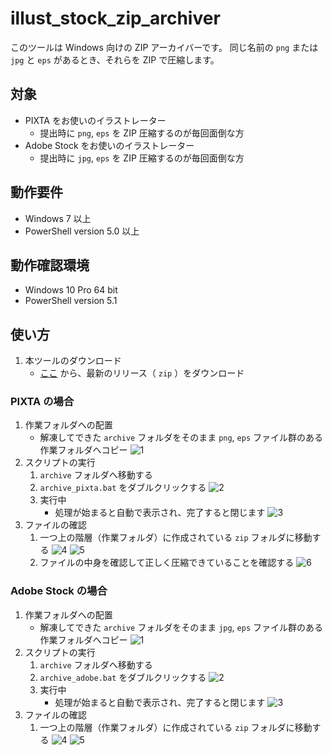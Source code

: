 # illust_stock_zip_archiver
このツールは Windows 向けの ZIP アーカイバーです。
同じ名前の `png` または `jpg` と `eps` があるとき、それらを ZIP で圧縮します。

## 対象
- PIXTA をお使いのイラストレーター
  - 提出時に `png`, `eps` を ZIP 圧縮するのが毎回面倒な方
- Adobe Stock をお使いのイラストレーター
  - 提出時に `jpg`, `eps` を ZIP 圧縮するのが毎回面倒な方
  
## 動作要件
- Windows 7 以上
- PowerShell version 5.0 以上

## 動作確認環境
- Windows 10 Pro 64 bit
- PowerShell version 5.1

## 使い方

1. 本ツールのダウンロード
    - [ここ](https://raw.githubusercontent.com/fuwalab/illust_stock_zip_archiver/releases) から、最新のリリース（ `zip` ）をダウンロード

### PIXTA の場合
1. 作業フォルダへの配置
    - 解凍してできた `archive` フォルダをそのまま `png`, `eps` ファイル群のある作業フォルダへコピー
        ![1](https://raw.githubusercontent.com/fuwalab/illust_stock_zip_archiver/master/assets/1.png)
1. スクリプトの実行
    1. `archive` フォルダへ移動する
    1. `archive_pixta.bat` をダブルクリックする
        ![2](https://raw.githubusercontent.com/fuwalab/illust_stock_zip_archiver/master/assets/2.png)
    1. 実行中
        - 処理が始まると自動で表示され、完了すると閉じます
          ![3](https://raw.githubusercontent.com/fuwalab/illust_stock_zip_archiver/master/assets/3.png)
1. ファイルの確認
    1. 一つ上の階層（作業フォルダ）に作成されている `zip` フォルダに移動する
       ![4](https://raw.githubusercontent.com/fuwalab/illust_stock_zip_archiver/master/assets/4.png)
       ![5](https://raw.githubusercontent.com/fuwalab/illust_stock_zip_archiver/master/assets/5.png)
    1. ファイルの中身を確認して正しく圧縮できていることを確認する
        ![6](https://raw.githubusercontent.com/fuwalab/illust_stock_zip_archiver/master/assets/6.png)
        
### Adobe Stock の場合
1. 作業フォルダへの配置
    - 解凍してできた `archive` フォルダをそのまま `jpg`, `eps` ファイル群のある作業フォルダへコピー
        ![1](https://raw.githubusercontent.com/fuwalab/illust_stock_zip_archiver/master/assets/1.png)
1. スクリプトの実行
    1. `archive` フォルダへ移動する
    1. `archive_adobe.bat` をダブルクリックする
        ![2](https://raw.githubusercontent.com/fuwalab/illust_stock_zip_archiver/master/assets/2.png)
    1. 実行中
        - 処理が始まると自動で表示され、完了すると閉じます
          ![3](https://raw.githubusercontent.com/fuwalab/illust_stock_zip_archiver/master/assets/3.png)
1. ファイルの確認
    1. 一つ上の階層（作業フォルダ）に作成されている `zip` フォルダに移動する
       ![4](https://raw.githubusercontent.com/fuwalab/illust_stock_zip_archiver/master/assets/4.png)
       ![5](https://raw.githubusercontent.com/fuwalab/illust_stock_zip_archiver/master/assets/5.png)
